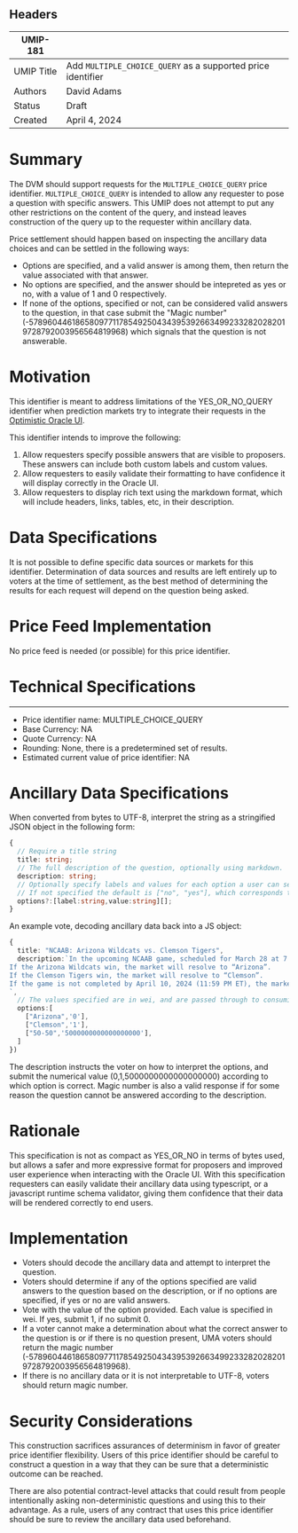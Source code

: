 ## Headers

| UMIP-181            |                                                                   | 
| ------------------- | -------------------------------------------------------------     |
| UMIP Title          | Add `MULTIPLE_CHOICE_QUERY` as a supported price identifier       |
| Authors             | David Adams                                                       |
| Status              | Draft                                                             |
| Created             | April 4, 2024                                                     |

# Summary 

The DVM should support requests for the `MULTIPLE_CHOICE_QUERY` price identifier. `MULTIPLE_CHOICE_QUERY` is intended to allow any requester to pose a question with specific answers. This UMIP does not attempt to put any other restrictions on the content of the query, and instead leaves construction of the query up to the requester within ancillary data.

Price settlement should happen based on inspecting the ancillary data choices and can be settled in the following ways:
- Options are specified, and a valid answer is among them, then return the value associated with that answer.
- No options are specified, and the answer should be intepreted as yes or no, with a value of 1 and 0 respectively.
- If none of the options, specified or not, can be considered valid answers to the question, in that case submit the "Magic number" (-57896044618658097711785492504343953926634992332820282019728792003956564819968) which signals that the question is not answerable.

# Motivation
This identifier is meant to address limitations of the YES_OR_NO_QUERY identifier when prediction markets try to integrate their requests in the [Optimistic Oracle UI](https://oracle.uma.xyz).

This identifier intends to improve the following:
1. Allow requesters specify possible answers that are visible to proposers. These answers can include both custom labels and custom values. 
2. Allow requesters to easily validate their formatting to have confidence it will display correctly in the Oracle UI.
3. Allow requesters to display rich text using the markdown format, which will include headers, links, tables, etc, in their description.

# Data Specifications 

It is not possible to define specific data sources or markets for this identifier. Determination of data sources and results are left entirely up to voters at the time of settlement, as the best method of determining the results for each request will depend on the question being asked.

# Price Feed Implementation

No price feed is needed (or possible) for this price identifier.

# Technical Specifications

-----------------------------------------
- Price identifier name: MULTIPLE_CHOICE_QUERY
- Base Currency: NA
- Quote Currency: NA
- Rounding: None, there is a predetermined set of results.
- Estimated current value of price identifier: NA


# Ancillary Data Specifications
When converted from bytes to UTF-8, interpret the string as a stringified JSON object in the following form:

```ts
{
  // Require a title string
  title: string; 
  // The full description of the question, optionally using markdown.
  description: string; 
  // Optionally specify labels and values for each option a user can select. 
  // If not specified the default is ["no", "yes"], which corresponds to prices [0,1] in wei.
  options?:[label:string,value:string][];
}
```
An example vote, decoding ancillary data back into a JS object:
```ts
{
  title: "NCAAB: Arizona Wildcats vs. Clemson Tigers",
  description:`In the upcoming NCAAB game, scheduled for March 28 at 7:09 PM ET:
If the Arizona Wildcats win, the market will resolve to “Arizona”.
If the Clemson Tigers win, the market will resolve to “Clemson”.
If the game is not completed by April 10, 2024 (11:59 PM ET), the market will resolve 50-50.
`,
  // The values specified are in wei, and are passed through to consuming contract as is. 
  options:[
    ["Arizona",'0'],  
    ["Clemson",'1'],
    ["50-50",'5000000000000000000'], 
  ]
})
```
The description instructs the voter on how to interpret the options, and submit the numerical value (0,1,5000000000000000000) according to which option is correct. Magic number is also a valid response if for some reason the question cannot be answered according to the description.

# Rationale
This specification is not as compact as YES_OR_NO in terms of bytes used, but allows a safer and more expressive format for proposers and improved user experience when interacting with the Oracle UI.
With this specification requesters can easily validate their ancillary data using typescript, or a javascript runtime schema validator, giving them confidence that their data will be rendered correctly to end users.

# Implementation
- Voters should decode the ancillary data and attempt to interpret the question.
- Voters should determine if any of the options specified are valid answers to the question based on the description, or if no options are specified, if yes or no are valid answers.
- Vote with the value of the option provided. Each value is specified in wei. If yes, submit 1, if no submit 0.
- If a voter cannot make a determination about what the correct answer to the question is or if there is no question present, UMA voters should return the magic number (-57896044618658097711785492504343953926634992332820282019728792003956564819968).
- If there is no ancillary data or it is not interpretable to UTF-8, voters should return magic number.

# Security Considerations

This construction sacrifices assurances of determinism in favor of greater price identifier flexibility. Users of this price identifier should be careful to construct a question in a way that they can be sure that a deterministic outcome can be reached. 

There are also potential contract-level attacks that could result from people intentionally asking non-deterministic questions and using this to their advantage. As a rule, users of any contract that uses this price identifier should be sure to review the ancillary data used beforehand. 
